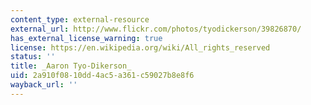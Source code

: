 ```yaml
---
content_type: external-resource
external_url: http://www.flickr.com/photos/tyodickerson/39826870/
has_external_license_warning: true
license: https://en.wikipedia.org/wiki/All_rights_reserved
status: ''
title: _Aaron Tyo-Dikerson_
uid: 2a910f08-10dd-4ac5-a361-c59027b8e8f6
wayback_url: ''
---
```

